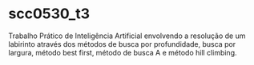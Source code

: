 # scc0530_t3
Trabalho Prático de Inteligência Artificial envolvendo a resolução de um labirinto através dos métodos de busca por profundidade, busca por largura, método best first, método de busca A e método hill climbing.
